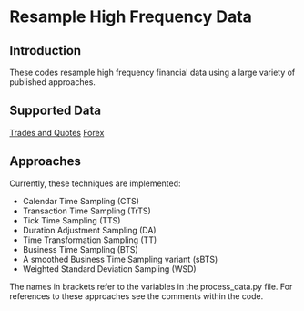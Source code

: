 # Resample High Frequency Data

## Introduction
These codes resample high frequency financial data using a
large variety of published approaches.

## Supported Data

[Trades and Quotes](http://www.nyxdata.com/Data-Products/Daily-TAQ)
[Forex](https://www.tickdata.com/product/historical-forex-data/)


## Approaches

Currently, these techniques are implemented:
* Calendar Time Sampling (CTS)
* Transaction Time Sampling (TrTS)
* Tick Time Sampling (TTS)
* Duration Adjustment Sampling (DA)
* Time Transformation Sampling (TT)
* Business Time Sampling (BTS)
* A smoothed Business Time Sampling variant (sBTS)
* Weighted Standard Deviation Sampling (WSD)

The names in brackets refer to the variables in the process_data.py file.
For references to these approaches see the comments within the code.
